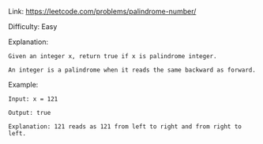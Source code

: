 Link: https://leetcode.com/problems/palindrome-number/

Difficulty: Easy

Explanation:
    
    Given an integer x, return true if x is palindrome integer.
    
    An integer is a palindrome when it reads the same backward as forward.

Example:
    
    Input: x = 121
    
    Output: true
    
    Explanation: 121 reads as 121 from left to right and from right to left.
